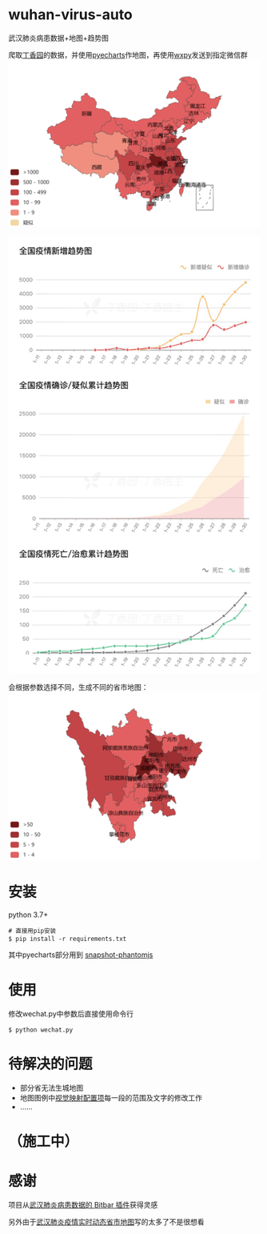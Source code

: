 # wuhan-virus-auto
 武汉肺炎病患数据+地图+趋势图

 爬取[丁香园](https://3g.dxy.cn/newh5/view/pneumonia)的数据，并使用[pyecharts](https://github.com/pyecharts/pyecharts)作地图，再使用[wxpy](https://github.com/youfou/wxpy)发送到指定微信群
 ![Image](.\images\map.png)

 ![Image](.\images\virus.png)

 会根据参数选择不同，生成不同的省市地图：
 ![Image](.\images\sichuanvirusmap.png)

 # 安装
 python 3.7+
 ```shell
# 直接用pip安装
$ pip install -r requirements.txt
```
其中pyecharts部分用到 [snapshot-phantomjs](http://pyecharts.org/#/zh-cn/render_images?id=snapshot-phantomjs)

# 使用
修改wechat.py中参数后直接使用命令行
```shell
$ python wechat.py
```

 # 待解决的问题

 * 部分省无法生城地图
 * 地图图例中[视觉映射配置项](http://pyecharts.org/#/zh-cn/global_options?id=visualmapopts%ef%bc%9a%e8%a7%86%e8%a7%89%e6%98%a0%e5%b0%84%e9%85%8d%e7%bd%ae%e9%a1%b9)每一段的范围及文字的修改工作
 * ……

 # （施工中）
 

 # 感谢
 项目从[武汉肺炎病患数据的 Bitbar 插件](https://github.com/Anthonyeef/wuhan-virus-bitbar-plugin)获得灵感
 
 另外由于[武汉肺炎疫情实时动态省市地图](https://github.com/wuhan2020/wuhan2020)写的太多了不是很想看

